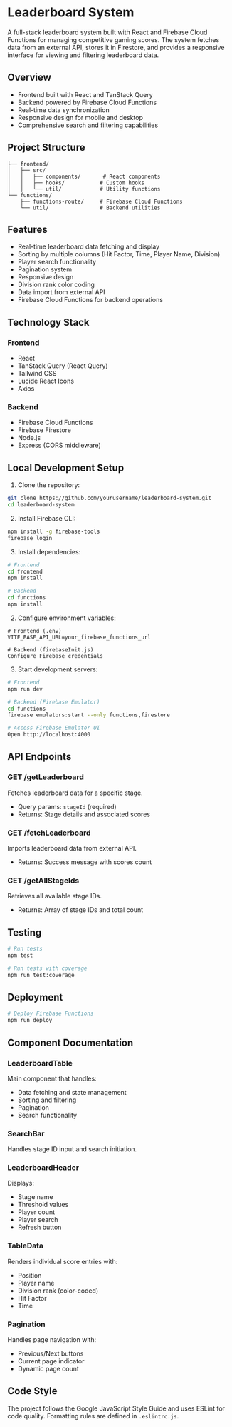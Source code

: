 # Leaderboard System

A full-stack leaderboard system built with React and Firebase Cloud Functions for managing competitive gaming scores. The system fetches data from an external API, stores it in Firestore, and provides a responsive interface for viewing and filtering leaderboard data.

## Overview
- Frontend built with React and TanStack Query
- Backend powered by Firebase Cloud Functions
- Real-time data synchronization
- Responsive design for mobile and desktop
- Comprehensive search and filtering capabilities

## Project Structure

```
├── frontend/
│   ├── src/
│   │   ├── components/       # React components
│   │   ├── hooks/           # Custom hooks
│   │   └── util/            # Utility functions
└── functions/
    ├── functions-route/     # Firebase Cloud Functions
    └── util/                # Backend utilities
```

## Features

- Real-time leaderboard data fetching and display
- Sorting by multiple columns (Hit Factor, Time, Player Name, Division)
- Player search functionality 
- Pagination system
- Responsive design
- Division rank color coding
- Data import from external API
- Firebase Cloud Functions for backend operations

## Technology Stack

### Frontend
- React
- TanStack Query (React Query)
- Tailwind CSS
- Lucide React Icons
- Axios

### Backend
- Firebase Cloud Functions
- Firebase Firestore
- Node.js
- Express (CORS middleware)

## Local Development Setup

1. Clone the repository:
```bash
git clone https://github.com/yourusername/leaderboard-system.git
cd leaderboard-system
```

2. Install Firebase CLI:
```bash
npm install -g firebase-tools
firebase login
```

3. Install dependencies:
```bash
# Frontend
cd frontend
npm install

# Backend
cd functions
npm install
```

2. Configure environment variables:
```
# Frontend (.env)
VITE_BASE_API_URL=your_firebase_functions_url

# Backend (firebaseInit.js)
Configure Firebase credentials
```

3. Start development servers:
```bash
# Frontend
npm run dev

# Backend (Firebase Emulator)
cd functions
firebase emulators:start --only functions,firestore

# Access Firebase Emulator UI
Open http://localhost:4000
```

## API Endpoints

### GET /getLeaderboard
Fetches leaderboard data for a specific stage.
- Query params: `stageId` (required)
- Returns: Stage details and associated scores

### GET /fetchLeaderboard
Imports leaderboard data from external API.
- Returns: Success message with scores count

### GET /getAllStageIds
Retrieves all available stage IDs.
- Returns: Array of stage IDs and total count

## Testing

```bash
# Run tests
npm test

# Run tests with coverage
npm run test:coverage
```

## Deployment

```bash
# Deploy Firebase Functions
npm run deploy
```

## Component Documentation

### LeaderboardTable
Main component that handles:
- Data fetching and state management
- Sorting and filtering
- Pagination
- Search functionality

### SearchBar
Handles stage ID input and search initiation.

### LeaderboardHeader
Displays:
- Stage name
- Threshold values
- Player count
- Player search
- Refresh button

### TableData
Renders individual score entries with:
- Position
- Player name
- Division rank (color-coded)
- Hit Factor
- Time

### Pagination
Handles page navigation with:
- Previous/Next buttons
- Current page indicator
- Dynamic page count

## Code Style

The project follows the Google JavaScript Style Guide and uses ESLint for code quality. Formatting rules are defined in `.eslintrc.js`.